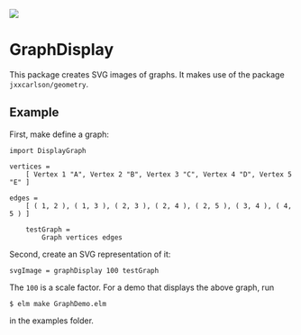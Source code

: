 ![](graphdemo.png)

GraphDisplay
============

This package creates SVG images of graphs.  It makes use of the
package `jxxcarlson/geometry`.

Example
-------

First, make define a graph:
```
import DisplayGraph

vertices =
    [ Vertex 1 "A", Vertex 2 "B", Vertex 3 "C", Vertex 4 "D", Vertex 5 "E" ]

edges =
    [ ( 1, 2 ), ( 1, 3 ), ( 2, 3 ), ( 2, 4 ), ( 2, 5 ), ( 3, 4 ), ( 4, 5 ) ]

    testGraph =
        Graph vertices edges
```

Second, create an SVG representation of it:

```
svgImage = graphDisplay 100 testGraph
```

The `100` is a scale factor.  For a demo that
displays the above graph, run

```
$ elm make GraphDemo.elm
```

in the examples folder.  

